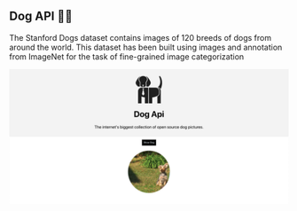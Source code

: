 ## Dog API 🐕‍🦺

The Stanford Dogs dataset contains images of 120 breeds of dogs from around the world. This dataset has been built using images and annotation from ImageNet for the task of fine-grained image categorization

<img src="src/images/screenshot.png" />
